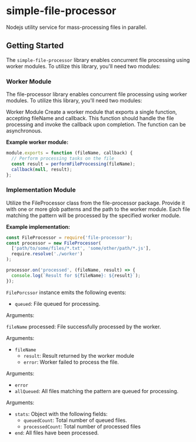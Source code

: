 # simple-file-processor

Nodejs utility service for mass-processing files in parallel.

## Getting Started
The `simple-file-processor` library enables concurrent file processing using worker modules. To utilize this library, you'll need two modules:

### Worker Module
The file-processor library enables concurrent file processing using worker modules. To utilize this library, you'll need two modules:

Worker Module
Create a worker module that exports a single function, accepting fileName and callback. This function should handle the file processing and invoke the callback upon completion. The function can be asynchronous.

**Example worker module:**
```js
module.exports = function (fileName, callback) {
  // Perform processing tasks on the file
  const result = performFileProcessing(fileName);
  callback(null, result);
};
```
### Implementation Module
Utilize the FileProcessor class from the file-processor package. Provide it with one or more glob patterns and the path to the worker module. Each file matching the pattern will be processed by the specified worker module.

**Example implementation:**
```js
const FileProcessor = require('file-processor');
const processor = new FileProcessor(
  ['path/to/some/files/*.txt', 'some/other/path/*.js'],
  require.resolve('./worker')
);

processor.on('processed', (fileName, result) => {
  console.log(`Result for ${fileName}: ${result}`);
});

```

`FilePorcssor` instance emits the following events:

 * `queued`: File queued for processing.

Arguments:

`fileName`
processed: File successfully processed by the worker.

Arguments:

* `fileName`
    * `result`: Result returned by the worker module
    * `error`: Worker failed to process the file.

Arguments:

 * `error`
 * `allQueued`: All files matching the pattern are queued for processing.

Arguments:

* `stats`: Object with the following fields:
    * `queuedCount`: Total number of queued files.
    * `processedCount`: Total number of processed files
* `end`: All files have been processed.


